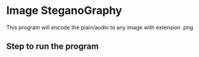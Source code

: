 # Image SteganoGraphy

This program will encode the plain/audio to any image with extension .png

## Step to run the program

